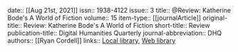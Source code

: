 date:: [[Aug 21st, 2021]]
issn:: 1938-4122
issue:: 3
title:: @Review: Katherine Bode's A World of Fiction
volume:: 15
item-type:: [[journalArticle]]
original-title:: Review: Katherine Bode's A World of Fiction
short-title:: Review
publication-title:: Digital Humanities Quarterly
journal-abbreviation:: DHQ
authors:: [[Ryan Cordell]]
links:: [Local library](zotero://select/groups/2386895/items/E7SB6BQ7), [Web library](https://www.zotero.org/groups/2386895/items/E7SB6BQ7)
